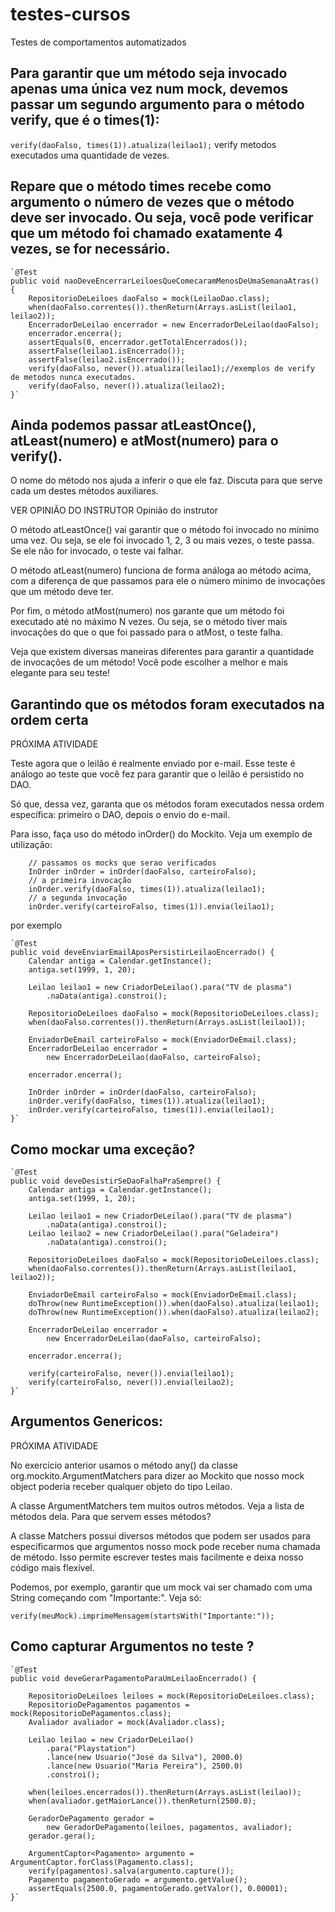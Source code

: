 # testes-cursos
Testes de comportamentos automatizados

## Para garantir que um método seja invocado apenas uma única vez num mock, devemos passar um segundo argumento para o método verify, que é o times(1):
`verify(daoFalso, times(1)).atualiza(leilao1);` verify metodos executados uma quantidade de vezes.

## Repare que o método times recebe como argumento o número de vezes que o método deve ser invocado. Ou seja, você pode verificar que um método foi chamado exatamente 4 vezes, se for necessário.

    `@Test
    public void naoDeveEncerrarLeiloesQueComecaramMenosDeUmaSemanaAtras() {
        RepositorioDeLeiloes daoFalso = mock(LeilaoDao.class);
        when(daoFalso.correntes()).thenReturn(Arrays.asList(leilao1, leilao2));
        EncerradorDeLeilao encerrador = new EncerradorDeLeilao(daoFalso);
        encerrador.encerra();
        assertEquals(0, encerrador.getTotalEncerrados());
        assertFalse(leilao1.isEncerrado());
        assertFalse(leilao2.isEncerrado());
        verify(daoFalso, never()).atualiza(leilao1);//exemplos de verify de metodos nunca executados.
        verify(daoFalso, never()).atualiza(leilao2);
    }`
    
## Ainda podemos passar atLeastOnce(), atLeast(numero) e atMost(numero) para o verify().

O nome do método nos ajuda a inferir o que ele faz. Discuta para que serve cada um destes métodos auxiliares.

VER OPINIÃO DO INSTRUTOR
Opinião do instrutor

O método atLeastOnce() vai garantir que o método foi invocado no mínimo uma vez. Ou seja, se ele foi invocado 1, 2, 3 ou mais vezes, o teste passa. Se ele não for invocado, o teste vai falhar.

O método atLeast(numero) funciona de forma análoga ao método acima, com a diferença de que passamos para ele o número mínimo de invocações que um método deve ter.

Por fim, o método atMost(numero) nos garante que um método foi executado até no máximo N vezes. Ou seja, se o método tiver mais invocações do que o que foi passado para o atMost, o teste falha.

Veja que existem diversas maneiras diferentes para garantir a quantidade de invocações de um método! Você pode escolher a melhor e mais elegante para seu teste!


## Garantindo que os métodos foram executados na ordem certa
PRÓXIMA ATIVIDADE

Teste agora que o leilão é realmente enviado por e-mail. Esse teste é análogo ao teste que você fez para garantir que o leilão é persistido no DAO.

Só que, dessa vez, garanta que os métodos foram executados nessa ordem específica: primeiro o DAO, depois o envio do e-mail.

Para isso, faça uso do método inOrder() do Mockito. Veja um exemplo de utilização:

        // passamos os mocks que serao verificados
        InOrder inOrder = inOrder(daoFalso, carteiroFalso);
        // a primeira invocação
        inOrder.verify(daoFalso, times(1)).atualiza(leilao1);    
        // a segunda invocação
        inOrder.verify(carteiroFalso, times(1)).envia(leilao1);    
por exemplo

    `@Test
    public void deveEnviarEmailAposPersistirLeilaoEncerrado() {
        Calendar antiga = Calendar.getInstance();
        antiga.set(1999, 1, 20);

        Leilao leilao1 = new CriadorDeLeilao().para("TV de plasma")
            .naData(antiga).constroi();

        RepositorioDeLeiloes daoFalso = mock(RepositorioDeLeiloes.class);
        when(daoFalso.correntes()).thenReturn(Arrays.asList(leilao1));

        EnviadorDeEmail carteiroFalso = mock(EnviadorDeEmail.class);
        EncerradorDeLeilao encerrador = 
            new EncerradorDeLeilao(daoFalso, carteiroFalso);

        encerrador.encerra();

        InOrder inOrder = inOrder(daoFalso, carteiroFalso);
        inOrder.verify(daoFalso, times(1)).atualiza(leilao1);    
        inOrder.verify(carteiroFalso, times(1)).envia(leilao1);    
    }`
    
 ## Como mockar uma exceção?
    
    `@Test
    public void deveDesistirSeDaoFalhaPraSempre() {
        Calendar antiga = Calendar.getInstance();
        antiga.set(1999, 1, 20);

        Leilao leilao1 = new CriadorDeLeilao().para("TV de plasma")
            .naData(antiga).constroi();
        Leilao leilao2 = new CriadorDeLeilao().para("Geladeira")
            .naData(antiga).constroi();

        RepositorioDeLeiloes daoFalso = mock(RepositorioDeLeiloes.class);
        when(daoFalso.correntes()).thenReturn(Arrays.asList(leilao1, leilao2));

        EnviadorDeEmail carteiroFalso = mock(EnviadorDeEmail.class);
        doThrow(new RuntimeException()).when(daoFalso).atualiza(leilao1);
        doThrow(new RuntimeException()).when(daoFalso).atualiza(leilao2);

        EncerradorDeLeilao encerrador = 
            new EncerradorDeLeilao(daoFalso, carteiroFalso);

        encerrador.encerra();

        verify(carteiroFalso, never()).envia(leilao1);
        verify(carteiroFalso, never()).envia(leilao2);
    }`
## Argumentos Genericos:


PRÓXIMA ATIVIDADE

No exercício anterior usamos o método any() da classe org.mockito.ArgumentMatchers para dizer ao Mockito que nosso mock object poderia receber qualquer objeto do tipo Leilao.

A classe ArgumentMatchers tem muitos outros métodos. Veja a lista de métodos dela. Para que servem esses métodos?

A classe Matchers possui diversos métodos que podem ser usados para especificarmos que argumentos nosso mock pode receber numa chamada de método. Isso permite escrever testes mais facilmente e deixa nosso código mais flexível.

Podemos, por exemplo, garantir que um mock vai ser chamado com uma String começando com "Importante:". Veja só:

`verify(meuMock).imprimeMensagem(startsWith("Importante:"));`
## Como capturar Argumentos no teste ?

    `@Test
    public void deveGerarPagamentoParaUmLeilaoEncerrado() {

        RepositorioDeLeiloes leiloes = mock(RepositorioDeLeiloes.class);
        RepositorioDePagamentos pagamentos = mock(RepositorioDePagamentos.class);
        Avaliador avaliador = mock(Avaliador.class);

        Leilao leilao = new CriadorDeLeilao()
            .para("Playstation")
            .lance(new Usuario("José da Silva"), 2000.0)
            .lance(new Usuario("Maria Pereira"), 2500.0)
            .constroi();

        when(leiloes.encerrados()).thenReturn(Arrays.asList(leilao));
        when(avaliador.getMaiorLance()).thenReturn(2500.0);

        GeradorDePagamento gerador = 
            new GeradorDePagamento(leiloes, pagamentos, avaliador);
        gerador.gera();

        ArgumentCaptor<Pagamento> argumento = ArgumentCaptor.forClass(Pagamento.class);
        verify(pagamentos).salva(argumento.capture());
        Pagamento pagamentoGerado = argumento.getValue();
        assertEquals(2500.0, pagamentoGerado.getValor(), 0.00001);
    }`
